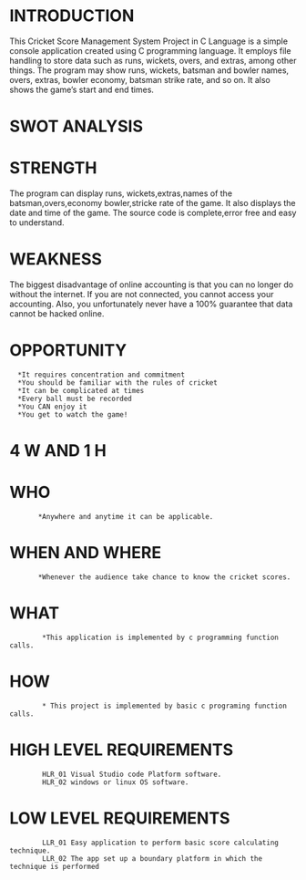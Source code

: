#  INTRODUCTION

This Cricket Score Management System Project in C Language is a simple console application created using C programming language. It employs file handling to store data such as runs, wickets, overs, and extras, among other things. The program may show runs, wickets, batsman and bowler names, overs, extras, bowler economy, batsman strike rate, and so on. It also shows the game’s start and end times.

# SWOT ANALYSIS

# STRENGTH

 The program can display runs, wickets,extras,names of the batsman,overs,economy bowler,stricke rate of the game.
 It also displays the date and time of the game.
 The source code is  complete,error free and easy to understand.
# WEAKNESS

 The biggest disadvantage of online accounting is that you can no longer do without the internet. If you are not connected, you cannot access your accounting. Also, you unfortunately never have a 100% guarantee that data cannot be hacked online.
# OPPORTUNITY

      *It requires concentration and commitment
      *You should be familiar with the rules of cricket
      *It can be complicated at times
      *Every ball must be recorded
      *You CAN enjoy it
      *You get to watch the game!
 #    4 W AND 1 H
 # WHO
           *Anywhere and anytime it can be applicable.
 # WHEN AND WHERE
           *Whenever the audience take chance to know the cricket scores.
 # WHAT
            *This application is implemented by c programming function calls.
 # HOW
            * This project is implemented by basic c programing function calls.
             
 # HIGH LEVEL REQUIREMENTS 
            HLR_01 Visual Studio code Platform software.
            HLR_02 windows or linux OS software.
            
 # LOW LEVEL REQUIREMENTS
            LLR_01 Easy application to perform basic score calculating technique.
            LLR_02 The app set up a boundary platform in which the technique is performed
            

